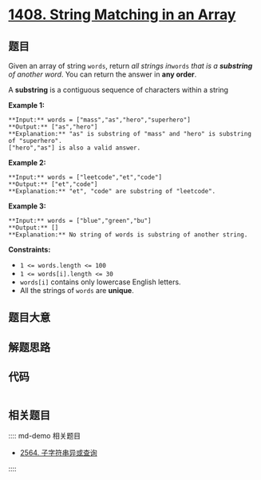 # [1408. String Matching in an Array](https://leetcode.com/problems/string-matching-in-an-array)

## 题目

Given an array of string `words`, return _all strings in_`words` _that is a
**substring** of another word_. You can return the answer in **any order**.

A **substring** is a contiguous sequence of characters within a string



**Example 1:**

    
    
    **Input:** words = ["mass","as","hero","superhero"]
    **Output:** ["as","hero"]
    **Explanation:** "as" is substring of "mass" and "hero" is substring of "superhero".
    ["hero","as"] is also a valid answer.
    

**Example 2:**

    
    
    **Input:** words = ["leetcode","et","code"]
    **Output:** ["et","code"]
    **Explanation:** "et", "code" are substring of "leetcode".
    

**Example 3:**

    
    
    **Input:** words = ["blue","green","bu"]
    **Output:** []
    **Explanation:** No string of words is substring of another string.
    



**Constraints:**

  * `1 <= words.length <= 100`
  * `1 <= words[i].length <= 30`
  * `words[i]` contains only lowercase English letters.
  * All the strings of `words` are **unique**.


## 题目大意

## 解题思路

## 代码

```javascript

```

## 相关题目

:::: md-demo 相关题目
- [2564. 子字符串异或查询](https://leetcode.com/problems/substring-xor-queries)

::::
